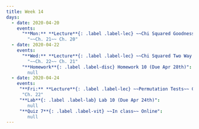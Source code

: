 ```yaml
---
title: Week 14
days:
  - date: 2020-04-20
    events:
      "**Mon:** **Lecture**{: .label .label-lec} ~~Chi Squared Goodness of Fit~~ Comparing Two Proportions":
        "~~Ch. 21~~ Ch. 20"
  - date: 2020-04-22
    events:
      "**Wed:** **Lecture**{: .label .label-lec} ~~Chi Squared Two Way Tables~~ Chi Squared Goodness of Fit":
        "~~Ch. 22~~ Ch. 21"
      "**Homework**{: .label .label-disc} Homework 10 (Due Apr 28th)":
        null
  - date: 2020-04-24
    events:
     "**Fri:** **Lecture**{: .label .label-lec} ~~Permutation Tests~~ Chi Squared Two Way Tables":
      "Ch. 22"
     "**Lab**{: .label .label-lab} Lab 10 (Due Apr 24th)":
        null
     "**Quiz 7**{: .label .label-vit} ~~In class~~ Online":
        null
---
```

